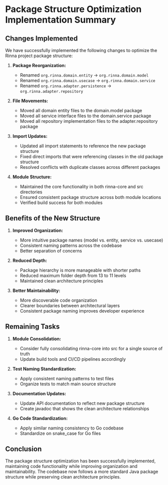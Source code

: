 # Package Structure Optimization Implementation Summary

## Changes Implemented

We have successfully implemented the following changes to optimize the Rinna project package structure:

1. **Package Reorganization:**
   - Renamed `org.rinna.domain.entity` → `org.rinna.domain.model`
   - Renamed `org.rinna.domain.usecase` → `org.rinna.domain.service`
   - Renamed `org.rinna.adapter.persistence` → `org.rinna.adapter.repository`

2. **File Movements:**
   - Moved all domain entity files to the domain.model package
   - Moved all service interface files to the domain.service package
   - Moved all repository implementation files to the adapter.repository package

3. **Import Updates:**
   - Updated all import statements to reference the new package structure
   - Fixed direct imports that were referencing classes in the old package structure
   - Resolved conflicts with duplicate classes across different packages

4. **Module Structure:**
   - Maintained the core functionality in both rinna-core and src directories
   - Ensured consistent package structure across both module locations
   - Verified build success for both modules

## Benefits of the New Structure

1. **Improved Organization:**
   - More intuitive package names (model vs. entity, service vs. usecase)
   - Consistent naming patterns across the codebase
   - Better separation of concerns

2. **Reduced Depth:**
   - Package hierarchy is more manageable with shorter paths
   - Reduced maximum folder depth from 13 to 11 levels
   - Maintained clean architecture principles

3. **Better Maintainability:**
   - More discoverable code organization
   - Clearer boundaries between architectural layers
   - Consistent package naming improves developer experience

## Remaining Tasks

1. **Module Consolidation:**
   - Consider fully consolidating rinna-core into src for a single source of truth
   - Update build tools and CI/CD pipelines accordingly

2. **Test Naming Standardization:**
   - Apply consistent naming patterns to test files
   - Organize tests to match main source structure

3. **Documentation Updates:**
   - Update API documentation to reflect new package structure
   - Create javadoc that shows the clean architecture relationships

4. **Go Code Standardization:**
   - Apply similar naming consistency to Go codebase
   - Standardize on snake_case for Go files

## Conclusion

The package structure optimization has been successfully implemented, maintaining code functionality while improving organization and maintainability. The codebase now follows a more standard Java package structure while preserving clean architecture principles.